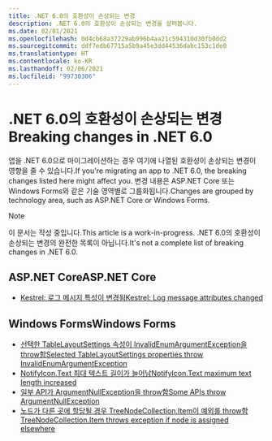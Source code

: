 ```yaml
---
title: .NET 6.0의 호환성이 손상되는 변경
description: .NET 6.0의 호환성이 손상되는 변경을 살펴봅니다.
ms.date: 02/01/2021
ms.openlocfilehash: 0d4cb68a37229ab996b4aa21c594310d30fb0dd2
ms.sourcegitcommit: ddf7edb67715a5b9a45e3dd44536dabc153c1de0
ms.translationtype: HT
ms.contentlocale: ko-KR
ms.lasthandoff: 02/06/2021
ms.locfileid: "99730306"
---
```

# <a name="breaking-changes-in-net-60"></a><span data-ttu-id="dd3aa-103">.NET 6.0의 호환성이 손상되는 변경</span><span class="sxs-lookup"><span data-stu-id="dd3aa-103">Breaking changes in .NET 6.0</span></span>

<span data-ttu-id="dd3aa-104">앱을 .NET 6.0으로 마이그레이션하는 경우 여기에 나열된 호환성이 손상되는 변경이 영향을 줄 수 있습니다.</span><span class="sxs-lookup"><span data-stu-id="dd3aa-104">If you're migrating an app to .NET 6.0, the breaking changes listed here might affect you.</span></span> <span data-ttu-id="dd3aa-105">변경 내용은 ASP.NET Core 또는 Windows Forms와 같은 기술 영역별로 그룹화됩니다.</span><span class="sxs-lookup"><span data-stu-id="dd3aa-105">Changes are grouped by technology area, such as ASP.NET Core or Windows Forms.</span></span>

> [!NOTE]
> <span data-ttu-id="dd3aa-106">이 문서는 작성 중입니다.</span><span class="sxs-lookup"><span data-stu-id="dd3aa-106">This article is a work-in-progress.</span></span> <span data-ttu-id="dd3aa-107">.NET 6.0의 호환성이 손상되는 변경의 완전한 목록이 아닙니다.</span><span class="sxs-lookup"><span data-stu-id="dd3aa-107">It's not a complete list of breaking changes in .NET 6.0.</span></span>

## <a name="aspnet-core"></a><span data-ttu-id="dd3aa-108">ASP.NET Core</span><span class="sxs-lookup"><span data-stu-id="dd3aa-108">ASP.NET Core</span></span>

- [<span data-ttu-id="dd3aa-109">Kestrel: 로그 메시지 특성이 변경됨</span><span class="sxs-lookup"><span data-stu-id="dd3aa-109">Kestrel: Log message attributes changed</span></span>](aspnet-core/6.0/kestrel-log-message-attributes-changed.md)

## <a name="windows-forms"></a><span data-ttu-id="dd3aa-110">Windows Forms</span><span class="sxs-lookup"><span data-stu-id="dd3aa-110">Windows Forms</span></span>

- [<span data-ttu-id="dd3aa-111">선택한 TableLayoutSettings 속성이 InvalidEnumArgumentException을 throw함</span><span class="sxs-lookup"><span data-stu-id="dd3aa-111">Selected TableLayoutSettings properties throw InvalidEnumArgumentException</span></span>](windows-forms/6.0/tablelayoutsettings-apis-throw-invalidenumargumentexception.md)
- [<span data-ttu-id="dd3aa-112">NotifyIcon.Text 최대 텍스트 길이가 늘어남</span><span class="sxs-lookup"><span data-stu-id="dd3aa-112">NotifyIcon.Text maximum text length increased</span></span>](windows-forms/6.0/notifyicon-text-max-text-length-increased.md)
- [<span data-ttu-id="dd3aa-113">일부 API가 ArgumentNullException을 throw함</span><span class="sxs-lookup"><span data-stu-id="dd3aa-113">Some APIs throw ArgumentNullException</span></span>](windows-forms/6.0/apis-throw-argumentnullexception.md)
- [<span data-ttu-id="dd3aa-114">노드가 다른 곳에 할당될 경우 TreeNodeCollection.Item이 예외를 throw함</span><span class="sxs-lookup"><span data-stu-id="dd3aa-114">TreeNodeCollection.Item throws exception if node is assigned elsewhere</span></span>](windows-forms/6.0/treenodecollection-item-throws-argumentexception.md)
